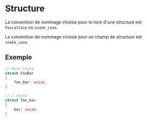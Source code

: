 # Structure

La convention de nommage choisie pour le nom d'une structure est `PascalCase` ou
`snake_case`.

La convention de nommage choisie pour un champ de structure est `snake_case`.

## Exemple

```rs
// Rust style
struct FooBar 
{
	foo_bar: usize,
}

// C style
struct foo_bar 
{
	bar: usize,
}
```
